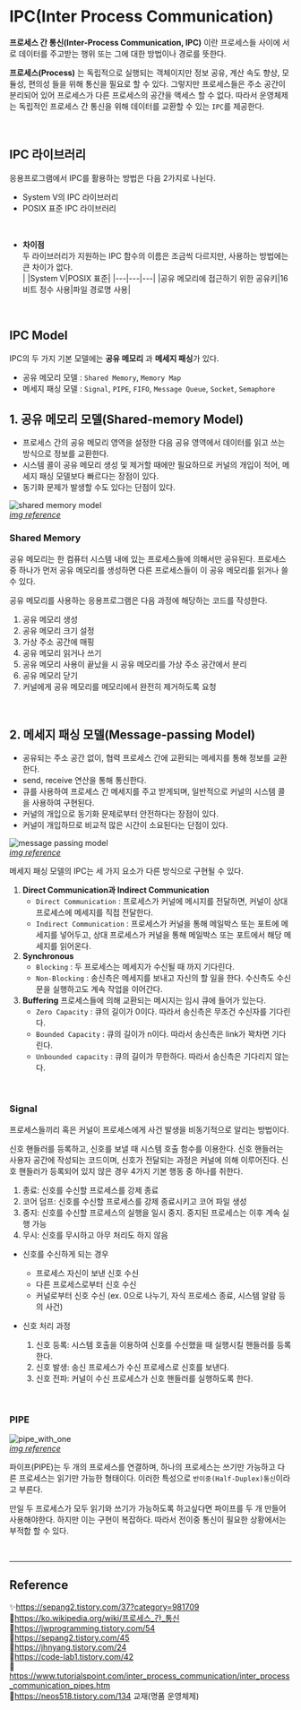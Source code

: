 # IPC(Inter Process Communication)

**프로세스 간 통신(Inter-Process Communication, IPC)** 이란 프로세스들 사이에 서로 데이터를 주고받는 행위 또는 그에 대한 방법이나 경로를 뜻한다.  

**프로세스(Process)** 는 독립적으로 실행되는 객체이지만 정보 공유, 계산 속도 향상, 모듈성, 편의성 들을 위해 통신을 필요로 할 수 있다. 그렇지만 프로세스들은 주소 공간이 분리되어 있어 프로세스가 다른 프로세스의 공간을 액세스 할 수 없다. 따라서 운영체제는 독립적인 프로세스 간 통신을 위해 데이터를 교환할 수 있는 `IPC`를 제공한다.

<br/>

## IPC 라이브러리
응용프로그램에서 IPC를 활용하는 방법은 다음 2가지로 나뉜다.
* System V의 IPC 라이브러리
* POSIX 표준 IPC 라이브러리

<br>

* **차이점**  
두 라이브러리가 지원하는 IPC 함수의 이름은 조금씩 다르지만, 사용하는 방법에는 큰 차이가 없다.  
| |System V|POSIX 표준|
|---|---|---|
|공유 메모리에 접근하기 위한 공유키|16비트 정수 사용|파일 경로명 사용|

<br>

## IPC Model

IPC의 두 가지 기본 모델에는 **공유 메모리** 과 **메세지 패싱**가 있다.

- 공유 메모리 모델 : `Shared Memory`, `Memory Map`  
- 메세지 패싱 모델 : `Signal`, `PIPE`, `FIFO`, `Message Queue`, `Socket`, `Semaphore`

## 1. 공유 메모리 모델(Shared-memory Model)

- 프로세스 간의 공유 메모리 영역을 설정한 다음 공유 영역에서 데이터를 읽고 쓰는 방식으로 정보를 교환한다.
- 시스템 콜이 공유 메모리 생성 및 제거할 때에만 필요하므로 커널의 개입이 적어, 메세지 패싱 모델보다 빠르다는 장점이 있다.
- 동기화 문제가 발생할 수도 있다는 단점이 있다.

<img src="https://user-images.githubusercontent.com/66757141/213210653-10cda272-e938-4783-bd33-e998d776ab2c.png" alt="shared memory model" /><br/>
[_img reference_](https://sepang2.tistory.com/45)

### Shared Memory
공유 메모리는 한 컴퓨터 시스템 내에 있는 프로세스들에 의해서만 공유된다. 프로세스 중 하나가 먼저 공유 메모리를 생성하면 다른 프로세스들이 이 공유 메모리를 읽거나 쓸 수 있다.

공유 메모리를 사용하는 응용프로그램은 다음 과정에 해당하는 코드를 작성한다.
1. 공유 메모리 생성
2. 공유 메모리 크기 설정
3. 가상 주소 공간에 매핑
4. 공유 메모리 읽거나 쓰기
5. 공유 메모리 사용이 끝났을 시 공유 메모리를 가상 주소 공간에서 분리
6. 공유 메모리 닫기
7. 커널에게 공유 메모리를 메모리에서 완전히 제거하도록 요청

<br>

## 2. 메세지 패싱 모델(Message-passing Model)

- 공유되는 주소 공간 없이, 협력 프로세스 간에 교환되는 메세지를 통해 정보를 교환한다.
- send, receive 연산을 통해 통신한다.
- 큐를 사용하여 프로세스 간 메세지를 주고 받게되며, 일반적으로 커널의 시스템 콜을 사용하여 구현된다.
- 커널의 개입으로 동기화 문제로부터 안전하다는 장점이 있다.
- 커널이 개입하므로 비교적 많은 시간이 소요된다는 단점이 있다.

<img src="https://user-images.githubusercontent.com/66757141/213210443-4baf6513-8b9f-4f63-8419-a303d529d6a5.png" alt="message passing model" /><br/>
[_img reference_](https://sepang2.tistory.com/45)

메세지 패싱 모델의 IPC는 세 가지 요소가 다른 방식으로 구현될 수 있다.

1. **Direct Communication과 Indirect Communication**
   - `Direct Communication` : 프로세스가 커널에 메시지를 전달하면, 커널이 상대 프로세스에 메세지를 직접 전달한다.
   - `Indirect Communication` : 프로세스가 커널을 통해 메일박스 또는 포트에 메세지를 넣어두고, 상대 프로세스가 커널을 통해 메일박스 또는 포트에서 해당 메세지를 읽어온다.
2. **Synchronous**
   - `Blocking` : 두 프로세스는 메세지가 수신될 때 까지 기다린다.
   - `Non-Blocking` : 송신측은 메세지를 보내고 자신의 할 일을 한다. 수신측도 수신문을 실행하고도 계속 작업을 이어간다.
3. **Buffering**
프로세스들에 의해 교환되는 메시지는 임시 큐에 들어가 있는다.
   - `Zero Capacity` : 큐의 길이가 0이다. 따라서 송신측은 무조건 수신자를 기다린다.
   - `Bounded Capacity` : 큐의 길이가 n이다. 따라서 송신측은 link가 꽉차면 기다린다.
   - `Unbounded capacity` : 큐의 길이가 무한하다. 따라서 송신측은 기다리지 않는다.

<br/>

### Signal
프로세스들끼리 혹은 커널이 프로세스에게 사건 발생을 비동기적으로 알리는 방법이다.

신호 핸들러를 등록하고, 신호를 보낼 때 시스템 호출 함수를 이용한다. 신호 핸들러는 사용자 공간에 작성되는 코드이며, 신호가 전달되는 과정은 커널에 의해 이루어진다. 신호 핸들러가 등록되어 있지 않은 경우 4가지 기본 행동 중 하나를 취한다.
1. 종료: 신호를 수신할 프로세스를 강제 종료
2. 코어 덤프: 신호를 수신할 프로세스를 강제 종료시키고 코어 파일 생성
3. 중지: 신호를 수신할 프로세스의 실행을 일시 중지. 중지된 프로세스는 이후 계속 실행 가능
4. 무시: 신호를 무시하고 아무 처리도 하지 않음

* 신호를 수신하게 되는 경우
   * 프로세스 자신이 보낸 신호 수신
   * 다른 프로세스로부터 신호 수신
   * 커널로부터 신호 수신 (ex. 0으로 나누기, 자식 프로세스 종료, 시스템 알람 등의 사건)

* 신호 처리 과정
   1. 신호 등록: 시스템 호출을 이용하여 신호를 수신했을 때 실행시킬 핸들러를 등록한다.
   2. 신호 발생: 송신 프로세스가 수신 프로세스로 신호를 보낸다.
   3. 신호 전파: 커널이 수신 프로세스가 신호 핸들러를 실행하도록 한다.


<br>

### PIPE

<img src="https://user-images.githubusercontent.com/66757141/213225176-084ea7be-6f0b-4300-9269-3d3770d81e28.jpg" alt="pipe_with_one" /><br/>
[_img reference_](https://www.tutorialspoint.com/inter_process_communication/inter_process_communication_pipes.htm)

파이프(PIPE)는 두 개의 프로세스를 연결하며, 하나의 프로세스는 쓰기만 가능하고 다른 프로세스는 읽기만 가능한 형태이다. 이러한 특성으로 `반이중(Half-Duplex)통신`이라고 부른다.

만일 두 프로세스가 모두 읽기와 쓰기가 가능하도록 하고싶다면 파이프를 두 개 만들어 사용해야한다. 하지만 이는 구현이 복잡하다. 따라서 전이중 통신이 필요한 상황에서는 부적합 할 수 있다.

<br/>

---

## Reference

✨https://sepang2.tistory.com/37?category=981709  
📄https://ko.wikipedia.org/wiki/프로세스_간_통신  
📄https://jwprogramming.tistory.com/54  
📄https://sepang2.tistory.com/45  
📄https://jhnyang.tistory.com/24  
📄https://code-lab1.tistory.com/42  
📄https://www.tutorialspoint.com/inter_process_communication/inter_process_communication_pipes.htm  
📄https://neos518.tistory.com/134
교재(명품 운영체제)
